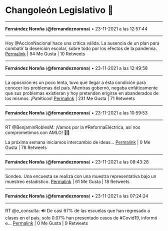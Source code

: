 # Changoleón Legislativo 🙈
*****
**Fernández Noroña** (**@fernandeznorona**) • 23-11-2021 a las 12:57:44
*****
Hoy @AccionNacional hace una crítica válida. La ausencia de un plan para combatir la deserción escolar, sobre todo por los efectos de la pandemia.
[Permalink](https://twitter.com/fernandeznorona/status/1463250436979183620) | 94 Me Gusta | 10 Retweets
*****
**Fernández Noroña** (**@fernandeznorona**) • 23-11-2021 a las 12:49:58
*****
La oposición es un poco lenta, tuvo que llegar a ésta condición para conocer los problemas del país. Mientras gobernó, negaba enfáticamente que sus problemas existieran y hoy pretenden erigirse en abanderados de los mismos. ¡Patéticos!
[Permalink](https://twitter.com/fernandeznorona/status/1463248479589842946) | 231 Me Gusta | 71 Retweets
*****
**Fernández Noroña** (**@fernandeznorona**) • 23-11-2021 a las 10:59:53
*****
RT @BenjaminRoblesM: ¡Vamos por la #ReformaEléctrica, así nos comprometimos con AMLO! 👊🏽


La próxima semana iniciamos intercambio de ideas…
[Permalink](https://twitter.com/fernandeznorona/status/1463220779244417025) | 0 Me Gusta | 78 Retweets
*****
**Fernández Noroña** (**@fernandeznorona**) • 23-11-2021 a las 08:43:28
*****
Sondeo. Una encuesta se realiza con una muestra representativa bajo un muestreo estadístico.
[Permalink](https://twitter.com/fernandeznorona/status/1463186448971177989) | 61 Me Gusta | 18 Retweets
*****
**Fernández Noroña** (**@fernandeznorona**) • 23-11-2021 a las 07:24:24
*****
RT @e_consulta: 🔊 De casi 67% de las escuelas que han regresado a clases en el país, solo 0.07% han presentado casos de #Covid19, informó e…
[Permalink](https://twitter.com/fernandeznorona/status/1463166551037812738) | 0 Me Gusta | 9 Retweets